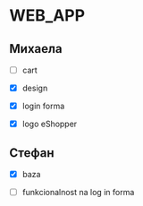 # WEB_APP

## Михаела

- [ ] cart

- [x] design

- [x] login forma

- [x] logo eShopper

## Стефан

- [x] baza

- [ ] funkcionalnost na log in forma
